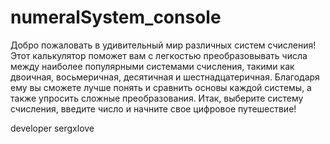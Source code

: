 # numeralSystem_console
Добро пожаловать в удивительный мир различных систем счисления! Этот калькулятор поможет вам с легкостью преобразовывать числа между наиболее популярными системами счисления, такими как двоичная, восьмеричная, десятичная и шестнадцатеричная. Благодаря ему вы сможете лучше понять и сравнить основы каждой системы, а также упросить сложные преобразования. Итак, выберите систему счисления, введите число и начните свое цифровое путешествие!

developer sergxlove
